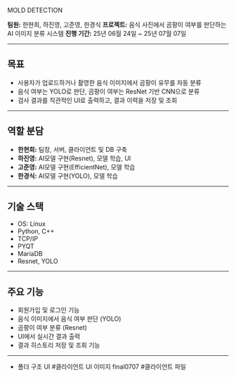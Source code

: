 MOLD DETECTION

**팀원:** 한현희, 하진영, 고준영, 한경식
**프로젝트:** 음식 사진에서 곰팡이 여부를 판단하는 AI 이미지 분류 시스템
**진행 기간:** 25년 06월 24일 ~ 25년 07월 07일

---

## 목표
- 사용자가 업로드하거나 촬영한 음식 이미지에서 곰팡이 유무를 자동 분류
- 음식 여부는 YOLO로 판단, 곰팡이 여부는 ResNet 기반 CNN으로 분류
- 검사 결과를 직관적인 UI로 출력하고, 결과 이력을 저장 및 조회

---

## 역할 분담
- **한현희:** 팀장, 서버, 클라이언트 및 DB 구축
- **하진영:** AI모델 구현(Resnet), 모델 학습, UI
- **고준영:** AI모델 구현(EfficientNet), 모델 학습
- **한경식:** AI모델 구현(YOLO), 모델 학습

---

## 기술 스택
- OS: Linux
- Python, C++
- TCP/IP
- PYQT
- MariaDB
- Resnet, YOLO

---

## 주요 기능
- 회원가입 및 로그인 기능
- 음식 이미지에서 음식 여부 판단 (YOLO)
- 곰팡이 여부 분류 (Resnet)
- UI에서 실시간 결과 출력
- 결과 히스토리 저장 및 조회 기능

---
- 폴더 구조
UI #클라이언트 UI 이미지
final0707 #클라이언트 파일

